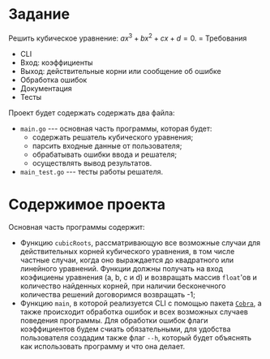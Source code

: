 # Задание 
Решить кубическое уравнение: $a x^3 + b x^2 + c x + d = 0.$
= Требования 
- CLI
- Вход: коэффициенты
- Выход: действительные корни или сообщение об ошибке
- Обработка ошибок
- Документация
- Тесты

Проект будет содержать содержать два файла:
- `main.go` --- основная часть программы, которая будет:
	- содержать решатель кубического уравнения;
	- парсить входные данные от пользователя;
	- обрабатывать ошибки ввода и решателя;
	- осуществлять вывод результатов.
- `main_test.go` --- тесты работы решателя.

# Содержимое проекта

Основная часть программы содержит:
- Функцию `cubicRoots`, рассматривающую все возможные случаи для действительных корней кубического уравнения, в том числе частные случаи, когда оно выраждается до квадратного или линейного уравнений. Функции должны получать на вход коэфициены уравнения (a, b, c и d) и возвращать массив `float`'ов и количество найденных корней, при наличии бесконечного количества решений договоримся возвращать -1;
- Функцию `main`, в которой реализуется CLI с помощью пакета [`Cobra`](https://cobra.dev/), а также происходит обработка ошибок и всех возможных случаев поведения программы. Для обработки ошибок флаги коэффициентов будем счиать обязательными, для удобства пользователя создадим также флаг `--h`, который будет объяснять как использовать программу и что она делает.
